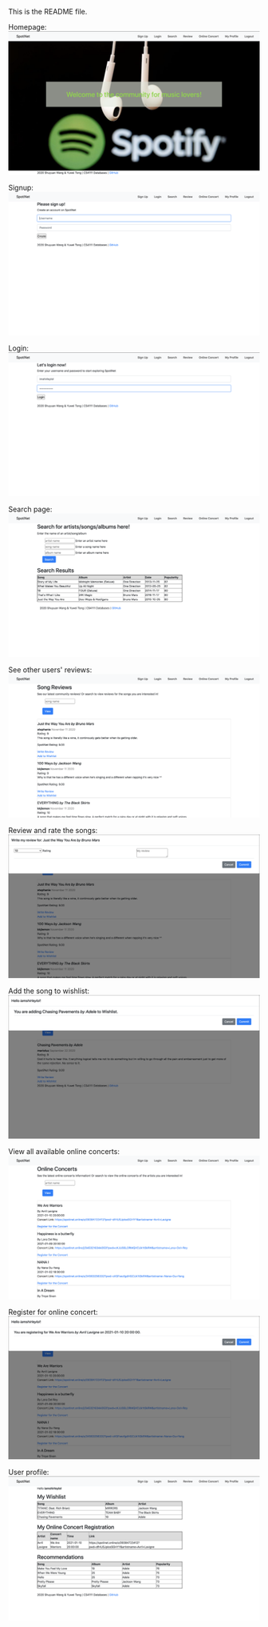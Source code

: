 
This is the README file.



























Homepage:
![screenshot](screenshots/1.png "Homepage")

Signup:
![screenshot](screenshots/2.png "Signup")

Login:
![screenshot](screenshots/3.png "Login")

Search page:
![screenshot](screenshots/4.png "Search page")

See other users' reviews:
![screenshot](screenshots/5.png "See other users' reviews")

Review and rate the songs:
![screenshot](screenshots/6.png "Review and rate the songs")

Add the song to wishlist:
![screenshot](screenshots/7.png "Add the song to wishlist")

View all available online concerts:
![screenshot](screenshots/8.png "View all available online concerts")

Register for online concert:
![screenshot](screenshots/9.png "Register for online concert")

User profile:
![screenshot](screenshots/10.png "User profile")

